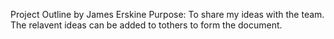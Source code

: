 Project Outline by James Erskine
Purpose: To share my ideas with the team. The relavent ideas can be added to tothers to form the document.
